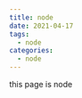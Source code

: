 ```yaml
---
title: node
date: 2021-04-17
tags:
  - node
categories:
  - node
---
```


this page is node
